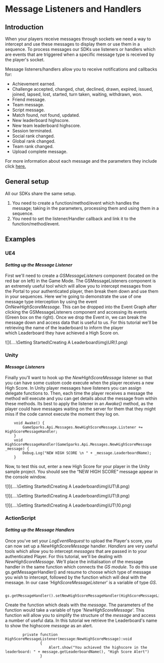 # Message Listeners and Handlers

## Introduction

When your players receive messages through sockets we need a way to intercept and use these messages to display them or use them in a sequence. To process messages our SDKs use listeners or handlers which are events that are triggered when a specific message type is received by the player's socket.  

Message listeners/handlers allow you to receive notifications and callbacks for:

* Achievement earned.
* Challenge accepted, changed, chat, declined, drawn, expired, issued, joined, lapsed, lost, started, turn taken, waiting, withdrawn, won.
* Friend message.
* Team message.
* Script message.
* Match found, not found, updated.
* New leaderboard highscore.
* New team leaderboard highscore.
* Session terminated.
* Social rank changed.
* Global rank changed.
* Team rank changed.
* Upload complete message.

For more information about each message and the parameters they include click [here.](https://api.gamesparks.net/?csharpsdk#messages)

## General setup

All our SDKs share the same setup.

  1. You need to create a function/method/event which handles the message; taking in the parameters, processing them and using them in a sequence.
  2. You need to set the listener/Handler callback and link it to the function/method/event.


## Examples

### UE4

#### *Setting up the Message Listener*

First we'll need to create a *GSMessageListeners* component (located on the red bar on left) in the Game Mode. The GSMessageListeners component is an extremely useful tool which will allow you to intercept messages from the Portal to your authenticated player, then break them down and use them in your sequences. Here we're going to demonstrate the use of one message type interception by using the event *OnNewHighScoreMessage.* This can be dropped into the Event Graph after clicking the GSMessageListeners component and accessing its events (Green box on the right). Once we drop the Event in, we can break the message down and access data that is useful to us. For this tutorial we'll be retrieving the name of the leaderboard to inform the player which Leaderboard they have achieved a High Score on.

![](..\..\Getting Started\Creating A Leaderboard\img\UR\1.png)

### Unity

#### *Message Listeners*

Finally you'll want to hook up the *NewHighScoreMessage* listener so that you can have some custom code execute when the player receives a new High Score. In Unity player messages have listeners you can assign delegate functions to. Then, each time the player receives a message the method will execute and you can get details about the message from within these methods. Its best to apply the listener in an *Awake()* method, as the player could have messages waiting on the server for them that they might miss if the code cannot execute the moment they log on.

```  
    void Awake() {
    	GameSparks.Api.Messages.NewHighScoreMessage.Listener += HighScoreMessageHandler;
    }
    void HighScoreMessageHandler(GameSparks.Api.Messages.NewHighScoreMessage _message) {
    	Debug.Log("NEW HIGH SCORE \n " + _message.LeaderboardName);
    }
```
Now, to test this out, enter a new High Score for your player in the Unity sample project. You should see the “NEW HIGH SCORE” message appear in the console window.

![l](..\..\Getting Started\Creating A Leaderboard\img\UT\8.png)

![l](..\..\Getting Started\Creating A Leaderboard\img\UT\9.png)

![l](..\..\Getting Started\Creating A Leaderboard\img\UT\10.png)
 

### ActionScript

#### *Setting up the Message Handlers*

Once you've set your *LogEventRequest* to upload the Player's score, you can now set up a *NewHighScoreMessage* handler. *Handlers* are very useful tools which allow you to intercept *messages* that are passed in to your authenticated Player. For this tutorial, we'll be dealing with *NewHighScoreMessage*. We'll place the initialisation of the message handler in the same function which connects the *GS* *module*. To do this use gs.getMessagerHandler() and resume to choose which type of message you wish to intercept, followed by the function which will deal with the message. In our case *'HighScoreMessageListener*' is a variable of type *GS*.

```
    	gs.getMessageHandler().setNewHighScoreMessageHandler(HighScoreMessageListener);
```

Create the function which deals with the *message*. The parameters of the function would take a variable of type '*NewHighScoreMessage*'. This function will allow you to simplify the structure of the *message* and access a number of useful data. In this tutorial we retrieve the Leaderboard's name to show the highscore *message* as an alert.

```
    	private function HighScoreMessageListener(message:NewHighScoreMessage):void
    			{
    				Alert.show("You achieved the highscore in the leaderboard: " + message.getLeaderboardName(), "High Score Alert")
    			}

```
